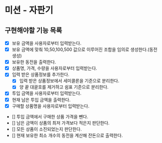 # 미션 - 자판기

## 구현해야할 기능 목록

- [x] 보유 금액을 사용자로부터 입력받는다. 
- [x] 보유 금액에 맞춰 10,50,100,500 값으로 이루어진 조합을 임의로 생성한다.(동전 생성)
- [x] 보유한 동전을 출력한다. 
- [x] 상품명, 가격, 수량을 사용자로부터 입력받는다. 
- [x] 입력 받은 상품정보를 추가한다. 
  - [x] 입력 받은 상품정보에서 세미콜론을 기준으로 분리한다. 
  - [x] 양 끝 대괄호를 제거하고 쉼표 기준으로 분리한다. 
- [x] 투입 금액을 사용자로부터 입력받는다. 
- [x] 현재 남은 투입 금액을 출력한다. 
- [x] 구매할 상품명을 사용자로부터 입력받는다. 
- [] 투입 금액에서 구매한 상품 가격을 뺀다. 
- [] 남은 금액이 상품의 최저 가격보다 적은지 판단한다. 
- [] 모든 상품이 소진되었는지 판단한다. 
- [] 현재 보유한 최소 개수의 동전을 계산해 잔돈으로 출력한다.
